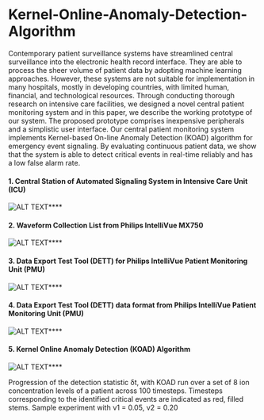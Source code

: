 # Kernel-Online-Anomaly-Detection-Algorithm
Contemporary patient surveillance systems have streamlined central surveillance into the electronic health record interface. They are able to process the sheer volume of patient data by adopting machine learning approaches. However, these systems are not suitable for implementation in many hospitals, mostly in developing countries, with limited human, financial, and technological resources. Through conducting thorough research on intensive care facilities, we designed a novel central patient monitoring system and in this paper, we describe the working prototype of our system. The proposed prototype comprises inexpensive peripherals and a simplistic user interface. Our central patient monitoring system implements Kernel-based On-line Anomaly Detection (KOAD) algorithm for emergency event signaling. By evaluating continuous patient data, we show that the system is able to detect critical events in real-time reliably and has a low false alarm rate.


#### 1. Central Station of Automated Signaling System in Intensive Care Unit (ICU)
  
![ALT TEXT](https://github.com/SaifurRR/Kernel-Online-Anomaly-Detection-Algorithm-ML/blob/main/import/1_Automated_Signaling_System_ICU_Central.png)****     


#### 2. Waveform Collection List from Philips IntelliVue MX750 
![ALT TEXT](https://github.com/SaifurRR/Kernel-Online-Anomaly-Detection-Algorithm-ML/blob/main/import/2_Waveforms_collected_from_Patient_Monitoring_Unit.png)****


#### 3. Data Export Test Tool (DETT) for Philips IntelliVue Patient Monitoring Unit (PMU)
 
![ALT TEXT](https://github.com/SaifurRR/Kernel-Online-Anomaly-Detection-Algorithm-ML/blob/main/import/3_Data_Extraction_Tool_Philips.png)****

#### 4. Data Export Test Tool (DETT) data format from Philips IntelliVue Patient Monitoring Unit (PMU)
 
![ALT TEXT](https://github.com/SaifurRR/Kernel-Online-Anomaly-Detection-Algorithm-ML/blob/main/import/5_DETT_data_%20format.png)****

#### 5. Kernel Online Anomaly Detection (KOAD) Algorithm 
 
![ALT TEXT](https://github.com/SaifurRR/Kernel-Online-Anomaly-Detection-Algorithm-ML/blob/main/import/4_Detection_Statistics_Koad_Algorithm.png)****

Progression of the detection statistic δt, with KOAD run over a set of 8 ion concentration levels of a patient across 100 timesteps. Timesteps corresponding to the identified critical events are indicated as red, filled stems. Sample experiment with ν1 = 0.05, ν2 = 0.20
